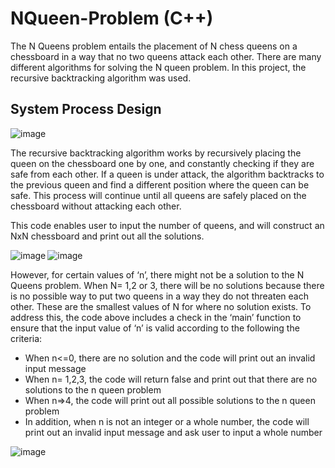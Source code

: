 # NQueen-Problem (C++)
The N Queens problem entails the placement of N chess queens on a chessboard in a way that no two queens attack each other. There are many different algorithms for solving the N queen problem. In this project, the recursive backtracking algorithm was used.

## System Process Design
![image](https://github.com/user-attachments/assets/9964669e-75f5-43ad-b88b-3b4a8b967628)

The recursive backtracking algorithm works by recursively placing the queen on the chessboard one by one, and constantly checking if they are safe from each other. If a queen is under attack, the algorithm backtracks to the previous queen and find a different position where the queen can be safe. This process will continue until all queens are safely placed on the chessboard without attacking each other.

This code enables user to input the number of queens, and will construct an NxN chessboard and print out all the solutions.


<img align="left" alt="image" src="https://github.com/user-attachments/assets/3a30a96f-4f95-4a22-82bd-9b53096247f5"> 
&nbsp; 
<img align="left" alt="image" src="https://github.com/user-attachments/assets/dd7a86b0-ea7a-4b26-a422-e88608b4c12a">

However, for certain values of ‘n’, there might not be a solution to the N Queens problem. When N= 1,2 or 3, there will be no solutions because there is no possible way to put two queens in a way they do not threaten each other. These are the smallest values of N for where no solution exists. To address this, the code above includes a check in the ‘main’ function to ensure that the input value of ‘n’ is valid according to the following the criteria: 

*	When n<=0, there are no solution and the code will print out an invalid input message
*	When n= 1,2,3, the code will return false and print out that there are no solutions to the n queen problem
*	When n=>4, the code will print out all possible solutions to the n queen problem
*	In addition, when n is not an integer or a whole number, the code will print out an invalid input message and ask user to input a whole number

<img align="left" alt="image" src="https://github.com/user-attachments/assets/9da442d4-4bd0-4b5f-8331-84cbf12c287e"> <br/>
